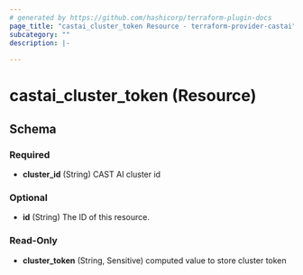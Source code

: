 ```yaml
---
# generated by https://github.com/hashicorp/terraform-plugin-docs
page_title: "castai_cluster_token Resource - terraform-provider-castai"
subcategory: ""
description: |-
  
---
```


# castai_cluster_token (Resource)





<!-- schema generated by tfplugindocs -->
## Schema

### Required

- **cluster_id** (String) CAST AI cluster id

### Optional

- **id** (String) The ID of this resource.

### Read-Only

- **cluster_token** (String, Sensitive) computed value to store cluster token


